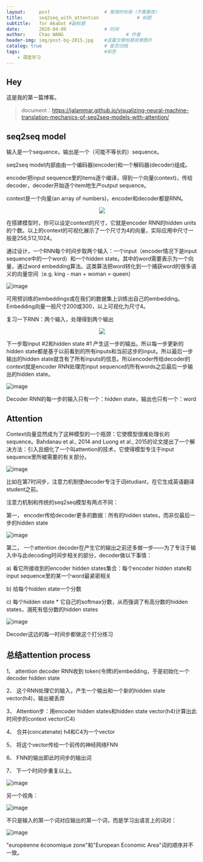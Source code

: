 ```yaml
---
layout:     post   				    # 使用的布局（不需要改）
title:      seq2seq_with_attention 				# 标题
subtitle:   for Akabot #副标题
date:       2020-04-09 				# 时间
author:     Chao WANG 						# 作者
header-img: img/post-bg-2015.jpg 	#这篇文章标题背景图片
catalog: true 						# 是否归档
tags:								#标签
    - 深度学习
---
```



## Hey
这是我的第一篇博客。

> document：https://jalammar.github.io/visualizing-neural-machine-translation-mechanics-of-seq2seq-models-with-attention/

## seq2seq model
输入是一个sequence，输出是一个（可能不等长的）sequence。

seq2seq model内部由由一个编码器(encoder)和一个解码器(decoder)组成。

encoder把input sequence里的items逐个编译，得到一个向量(context)，传给decoder，decoder开始逐个item地生产output sequence。

context是一个向量(an array of numbers)，encoder和decoder都是RNN。


<div align=center>
<img src="assets/2020-04-09-seq2seq_with_attention-e9a89c9d.PNG" >
</div>

在搭建模型时，你可以设定context的尺寸，它就是encoder RNN的hidden units的个数。以上的context的可视化展示了一个尺寸为4的向量，实际应用中尺寸一般是256,512,1024。

通过设计，一个RNN每个时间步取两个输入：一个input（encoder情况下是input sequence中的一个word）和一个hidden state。其中的word需要表示为一个向量，通过word embedding算法。这类算法把word转化到一个捕获word的很多语义的向量空间（e.g. king - man + woman = queen）

![image](assets/2020-04-09-seq2seq_with_attention-f789c3b7.png)

可用预训练的embeddings或在我们的数据集上训练出自己的embedding。Embedding向量一般尺寸200或300，以上可视化为尺寸4。

复习一下RNN：两个输入，处理得到两个输出

<div align=center>
<img src="assets/2020-04-09-seq2seq_with_attention-19057ce5.png" >
</div>

下一步取input #2和hidden state #1 产生这一步的输出。所以每一步更新的hidden state都是基于以前看到的所有inputs和当前这步的input。所以最后一步输出的hidden state就含有了所有inputs的信息。所以encoder传给decoder的context就是encoder RNN处理完input sequence的所有words之后最后一步输出的hidden state。

![image](assets/2020-04-09-seq2seq_with_attention-f8bd7100.png)

Decoder RNN的每一步的输入只有一个：hidden state，输出也只有一个：word

## Attention
Context向量显然成为了这种模型的一个瓶颈：它使模型很难处理长的sequence。Bahdanau et al., 2014 and Luong et al., 2015的论文提出了一个解决方法：引入且细化了一个叫attention的技术，它使得模型专注于input sequence里所被需要的有关部分。

![image](assets/2020-04-09-seq2seq_with_attention-76b6163d.png)

比如在第7时间步，注意力机制使decoder专注于词étudiant，在它生成英语翻译student之前。

注意力机制和传统的seq2seq模型有两点不同：

第一，	encoder传给decoder更多的数据：所有的hidden states，而非仅最后一步的hidden state

![image](assets/2020-04-09-seq2seq_with_attention-daa49fd6.png)

第二，	一个attention decoder在产生它的输出之前还多做一步——为了专注于输入中与此decoding时间步相关的部分，decoder做以下事情：

a)	看它所接收到的encoder hidden states集合：每个encoder hidden state和input sequence里的某一个word最紧密相关

b)	给每个hidden state一个分数

c)	每个hidden state * 它自己的softmax分数，从而强调了有高分数的hidden states，溺死有低分数的hidden states

![image](assets/2020-04-09-seq2seq_with_attention-e7f55fd4.png)

Decoder这边的每一时间步都做这个打分练习

## 总结attention process

1、	attention decoder RNN收到<END> token(令牌)的embedding，于是初始化一个decoder hidden state

2、	这个RNN处理它的输入，产生一个输出和一个新的hidden state vector(h4)，输出被丢弃

3、	Attention步：用encoder hidden states和hidden state vector(h4)计算出此时间步的context vector(C4)

4、	合并(concatenate) h4和C4为一个vector

5、	将这个vector传给一个前传的神经网络FNN

6、	FNN的输出即此时间步的输出词

7、	下一个时间步重复以上。

![image](assets/2020-04-09-seq2seq_with_attention-b30e57ef.png)

另一个视角：

![image](assets/2020-04-09-seq2seq_with_attention-38a4ce97.png)

不只是输入的第一个词对应输出的第一个词，而是学习出语言上的词对：

![image](assets/2020-04-09-seq2seq_with_attention-ecfde7df.png)

"européenne économique zone"和"European Economic Area"词的顺序并不一致。
